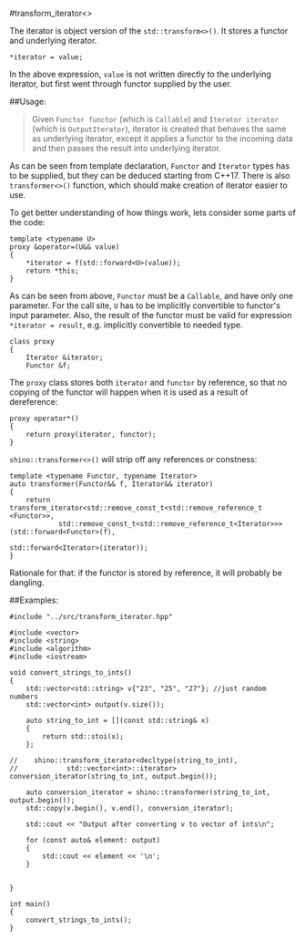 #transform_iterator<>

The iterator is object version of the `std::transform<>()`. It stores a functor and underlying iterator.

    *iterator = value;
    
In the above expression, `value` is not written directly to the underlying iterator, but first went through functor supplied by the user.

##Usage:

>Given `Functor functor` (which is `Callable`) and `Iterator iterator` (which is `OutputIterator`), iterator is created that behaves the same as underlying iterator, except it applies a functor to the incoming data and then passes the result into underlying iterator.

As can be seen from template declaration, `Functor` and `Iterator` types has to be supplied, but they can be deduced starting from C++17. There is also `transformer<>()` function, which should make creation of iterator easier to use.

To get better understanding of how things work, lets consider some parts of the code:


    template <typename U>
    proxy &operator=(U&& value)
    {
        *iterator = f(std::forward<U>(value));
        return *this;
    }


As can be seen from above, `Functor` must be a `Callable`, and have only one parameter. For the call site, `U` has to be implicitly convertible to functor's input parameter. Also, the result of the functor must be valid for expression `*iterator = result`, e.g. implicitly convertible to needed type.

    class proxy
    {
        Iterator &iterator;
        Functor &f;
        
The `proxy` class stores both `iterator` and `functor` by reference, so that no copying of the functor will happen when it is used as a result of dereference:

    proxy operator*()
    {
        return proxy(iterator, functor);
    }
    
`shino::transformer<>()` will strip off any references or constness:

    template <typename Functor, typename Iterator>
    auto transformer(Functor&& f, Iterator&& iterator)
    {
        return transform_iterator<std::remove_const_t<std::remove_reference_t <Functor>>,
                std::remove_const_t<std::remove_reference_t<Iterator>>>(std::forward<Functor>(f),
                                                     std::forward<Iterator>(iterator));
    }
    
Rationale for that: if the functor is stored by reference, it will probably be dangling. 
    

##Examples:

```
#include "../src/transform_iterator.hpp"

#include <vector>
#include <string>
#include <algorithm>
#include <iostream>

void convert_strings_to_ints()
{
    std::vector<std::string> v{"23", "25", "27"}; //just random numbers
    std::vector<int> output(v.size());

    auto string_to_int = [](const std::string& x)
    {
        return std::stoi(x);
    };

//    shino::transform_iterator<decltype(string_to_int),
//            std::vector<int>::iterator> conversion_iterator(string_to_int, output.begin());

    auto conversion_iterator = shino::transformer(string_to_int, output.begin());
    std::copy(v.begin(), v.end(), conversion_iterator);

    std::cout << "Output after converting v to vector of ints\n";

    for (const auto& element: output)
    {
        std::cout << element << '\n';
    }


}

int main()
{
    convert_strings_to_ints();
}
```